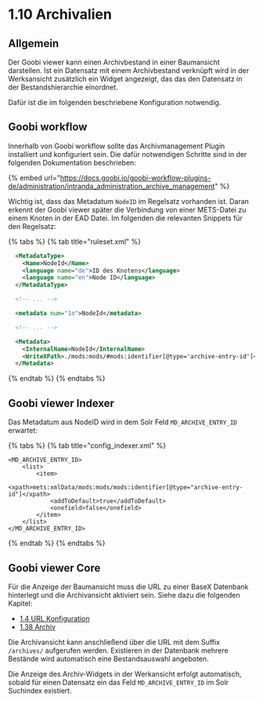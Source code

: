 # 1.10 Archivalien

## Allgemein

Der Goobi viewer kann einen Archivbestand in einer Baumansicht darstellen. Ist ein Datensatz mit einem Archivbestand verknüpft wird in der Werksansicht zusätzlich ein Widget angezeigt, das das den Datensatz in der Bestandshierarchie einordnet.&#x20;

Dafür ist die im folgenden beschriebene Konfiguration notwendig.

## Goobi workflow

Innerhalb von Goobi workflow sollte das Archivmanagement Plugin installiert und konfiguriert sein. Die dafür notwendigen Schritte sind in der folgenden Dokumentation beschrieben:

{% embed url="https://docs.goobi.io/goobi-workflow-plugins-de/administration/intranda_administration_archive_management" %}

Wichtig ist, dass das Metadatum `NodeID` im Regelsatz vorhanden ist. Daran erkennt der Goobi viewer später die Verbindung von einer METS-Datei zu einem Knoten in der EAD Datei. Im folgenden die relevanten Snippets für den Regelsatz:

{% tabs %}
{% tab title="ruleset.xml" %}
```xml
  <MetadataType>
    <Name>NodeId</Name>
    <language name="de">ID des Knotens</language>
    <language name="en">Node ID</language>
  </MetadataType>

  <!-- ... -->

  <metadata num="1o">NodeId</metadata>

  <!-- ... -->

  <Metadata>
    <InternalName>NodeId</InternalName>
    <WriteXPath>./mods:mods/#mods:identifier[@type='archive-entry-id']</WriteXPath>
  </Metadata>
```
{% endtab %}
{% endtabs %}

## Goobi viewer Indexer

Das Metadatum aus NodeID wird in dem Solr Feld `MD_ARCHIVE_ENTRY_ID` erwartet:

{% tabs %}
{% tab title="config_indexer.xml" %}
```markup
<MD_ARCHIVE_ENTRY_ID>
    <list>
        <item>
            <xpath>mets:xmlData/mods:mods/mods:identifier[@type="archive-entry-id"]</xpath>
            <addToDefault>true</addToDefault>
            <onefield>false</onefield>
        </item>
    </list>
</MD_ARCHIVE_ENTRY_ID>
```
{% endtab %}
{% endtabs %}

## Goobi viewer Core

Für die Anzeige der Baumansicht muss die URL zu einer BaseX Datenbank hinterlegt und die Archivansicht aktiviert sein. Siehe dazu die folgenden Kapitel:

* [1.4 URL Konfiguration](../../conf/1/4.md)
* [1.38 Archiv](../../conf/1/38.md)

Die Archivansicht kann anschließend über die URL mit dem Suffix `/archives/` aufgerufen werden. Existieren in der Datenbank mehrere Bestände wird automatisch eine Bestandsauswahl angeboten.

Die Anzeige des Archiv-Widgets in der Werkansicht erfolgt automatisch, sobald für einen Datensatz ein das Feld `MD_ARCHIVE_ENTRY_ID` im Solr Suchindex existiert.
